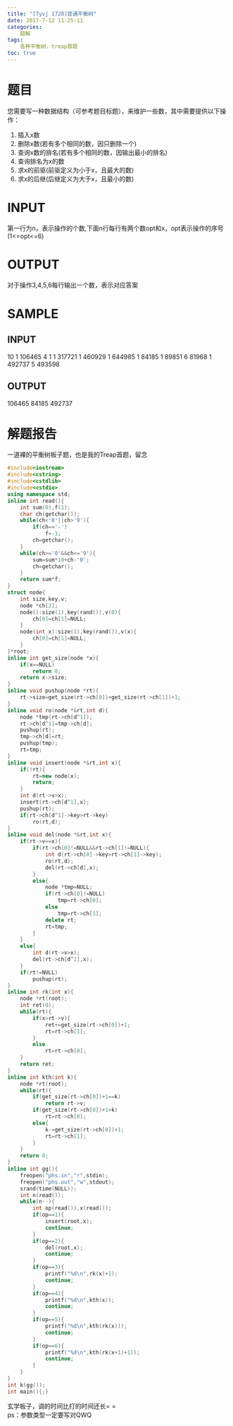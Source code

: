 ```yaml
---
title: "[Tyvj 1728]普通平衡树"
date: 2017-7-12 11:25:11
categories:
	题解
tags: 
	各种平衡树，treap首题
toc: true
---
```


# 题目
您需要写一种数据结构（可参考题目标题），来维护一些数，其中需要提供以下操作：
<!--more-->
1. 插入x数
2. 删除x数(若有多个相同的数，因只删除一个)
3. 查询x数的排名(若有多个相同的数，因输出最小的排名)
4. 查询排名为x的数
5. 求x的前驱(前驱定义为小于x，且最大的数)
6. 求x的后继(后继定义为大于x，且最小的数)  

# INPUT
第一行为n，表示操作的个数,下面n行每行有两个数opt和x，opt表示操作的序号(1<=opt<=6)
# OUTPUT
对于操作3,4,5,6每行输出一个数，表示对应答案
# SAMPLE
## INPUT
10
1 106465
4 1
1 317721
1 460929
1 644985
1 84185
1 89851
6 81968
1 492737
5 493598
## OUTPUT
106465
84185
492737

# 解题报告
一道裸的平衡树板子题，也是我的Treap首题，留念
```c++
#include<iostream>
#include<cstring>
#include<cstdlib>
#include<cstdio>
using namespace std;
inline int read(){
	int sum(0),f(1);
	char ch(getchar());
	while(ch<'0'||ch>'9'){
		if(ch=='-')
			f=-1;
		ch=getchar();
	}
	while(ch>='0'&&ch<='9'){
		sum=sum*10+ch-'0';
		ch=getchar();
	}
	return sum*f;
}
struct node{
	int size,key,v;
	node *ch[2];
	node():size(1),key(rand()),v(0){
		ch[0]=ch[1]=NULL;
	}
	node(int x):size(1),key(rand()),v(x){
		ch[0]=ch[1]=NULL;
	}
}*root;
inline int get_size(node *x){
	if(x==NULL)
		return 0;
	return x->size;
}
inline void pushup(node *rt){
	rt->size=get_size(rt->ch[0])+get_size(rt->ch[1])+1;
}
inline void ro(node *&rt,int d){
	node *tmp(rt->ch[d^1]);
	rt->ch[d^1]=tmp->ch[d];
	pushup(rt);
	tmp->ch[d]=rt;
	pushup(tmp);
	rt=tmp;
}
inline void insert(node *&rt,int x){
	if(!rt){
		rt=new node(x);
		return;
	}
	int d(rt->v>x);
	insert(rt->ch[d^1],x);
	pushup(rt);
	if(rt->ch[d^1]->key>rt->key)
		ro(rt,d);
}
inline void del(node *&rt,int x){
	if(rt->v==x){
		if(rt->ch[0]!=NULL&&rt->ch[1]!=NULL){
			int d(rt->ch[0]->key>rt->ch[1]->key);
			ro(rt,d);
			del(rt->ch[d],x);
		}
		else{
			node *tmp=NULL;
			if(rt->ch[0]!=NULL)
				tmp=rt->ch[0];
			else
				tmp=rt->ch[1];
			delete rt;
			rt=tmp;
		}
	}
	else{
		int d(rt->v>x);
		del(rt->ch[d^1],x);
	}
	if(rt!=NULL)
		pushup(rt);
}
inline int rk(int x){
	node *rt(root);
	int ret(0);
	while(rt){
		if(x>rt->v){
			ret+=get_size(rt->ch[0])+1;
			rt=rt->ch[1];
		}
		else
			rt=rt->ch[0];
	}
	return ret;
}
inline int kth(int k){
	node *rt(root);
	while(rt){
		if(get_size(rt->ch[0])+1==k)
			return rt->v;
		if(get_size(rt->ch[0])+1>k)
			rt=rt->ch[0];
		else{
			k-=get_size(rt->ch[0])+1;
			rt=rt->ch[1];
		}
	}
	return 0;
}
inline int gg(){
	freopen("phs.in","r",stdin);
	freopen("phs.out","w",stdout);
	srand(time(NULL));
	int n(read());
	while(n--){
		int op(read()),x(read());
		if(op==1){
			insert(root,x);
			continue;
		}
		if(op==2){
			del(root,x);
			continue;
		}
		if(op==3){
			printf("%d\n",rk(x)+1);
			continue;
		}
		if(op==4){
			printf("%d\n",kth(x));
			continue;
		}
		if(op==5){
			printf("%d\n",kth(rk(x)));
			continue;
		}
		if(op==6){
			printf("%d\n",kth(rk(x+1)+1));
			continue;
		}
	}
}
int k(gg());
int main(){;}
```
玄学板子，调的时间比打的时间还长= =  
ps：参数类型一定要写对QWQ